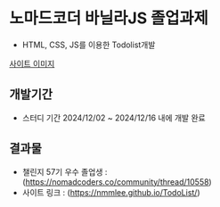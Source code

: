 # 노마드코더 바닐라JS 졸업과제
- HTML, CSS, JS를 이용한 Todolist개발

[사이트 이미지](https://github.com/nmmlee/TodoList/blob/main/%EB%B0%94%EB%8B%90%EB%9D%BCJS%EC%A1%B8%EC%97%85%EC%9E%91%ED%92%88.jpeg)

## 개발기간
- 스터디 기간 2024/12/02 ~ 2024/12/16 내에 개발 완료

## 결과물
- 챌린지 57기 우수 졸업생 : (https://nomadcoders.co/community/thread/10558)
- 사이트 링크 : (https://nmmlee.github.io/TodoList/)
